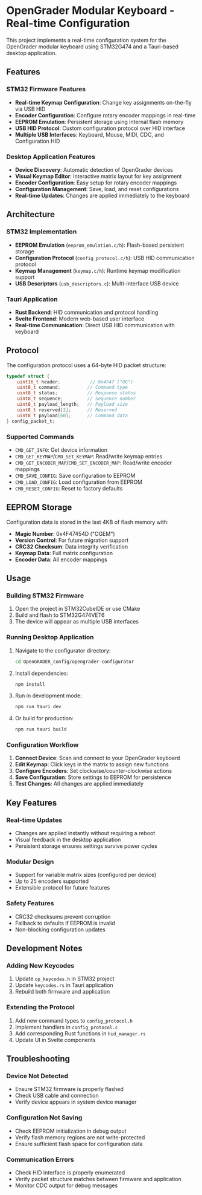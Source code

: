 # OpenGrader Modular Keyboard - Real-time Configuration

This project implements a real-time configuration system for the OpenGrader modular keyboard using STM32G474 and a Tauri-based desktop application.

## Features

### STM32 Firmware Features
- **Real-time Keymap Configuration**: Change key assignments on-the-fly via USB HID
- **Encoder Configuration**: Configure rotary encoder mappings in real-time
- **EEPROM Emulation**: Persistent storage using internal flash memory
- **USB HID Protocol**: Custom configuration protocol over HID interface
- **Multiple USB Interfaces**: Keyboard, Mouse, MIDI, CDC, and Configuration HID

### Desktop Application Features
- **Device Discovery**: Automatic detection of OpenGrader devices
- **Visual Keymap Editor**: Interactive matrix layout for key assignment
- **Encoder Configuration**: Easy setup for rotary encoder mappings
- **Configuration Management**: Save, load, and reset configurations
- **Real-time Updates**: Changes are applied immediately to the keyboard

## Architecture

### STM32 Implementation
- **EEPROM Emulation** (`eeprom_emulation.c/h`): Flash-based persistent storage
- **Configuration Protocol** (`config_protocol.c/h`): USB HID communication protocol
- **Keymap Management** (`keymap.c/h`): Runtime keymap modification support
- **USB Descriptors** (`usb_descriptors.c`): Multi-interface USB device

### Tauri Application
- **Rust Backend**: HID communication and protocol handling
- **Svelte Frontend**: Modern web-based user interface
- **Real-time Communication**: Direct USB HID communication with keyboard

## Protocol

The configuration protocol uses a 64-byte HID packet structure:

```c
typedef struct {
    uint16_t header;           // 0x4F47 ("OG")
    uint8_t command;          // Command type
    uint8_t status;           // Response status
    uint8_t sequence;         // Sequence number
    uint8_t payload_length;   // Payload size
    uint8_t reserved[2];      // Reserved
    uint8_t payload[60];      // Command data
} config_packet_t;
```

### Supported Commands
- `CMD_GET_INFO`: Get device information
- `CMD_GET_KEYMAP`/`CMD_SET_KEYMAP`: Read/write keymap entries
- `CMD_GET_ENCODER_MAP`/`CMD_SET_ENCODER_MAP`: Read/write encoder mappings
- `CMD_SAVE_CONFIG`: Save configuration to EEPROM
- `CMD_LOAD_CONFIG`: Load configuration from EEPROM
- `CMD_RESET_CONFIG`: Reset to factory defaults

## EEPROM Storage

Configuration data is stored in the last 4KB of flash memory with:
- **Magic Number**: 0x4F47454D ("OGEM")
- **Version Control**: For future migration support
- **CRC32 Checksum**: Data integrity verification
- **Keymap Data**: Full matrix configuration
- **Encoder Data**: All encoder mappings

## Usage

### Building STM32 Firmware
1. Open the project in STM32CubeIDE or use CMake
2. Build and flash to STM32G474VET6
3. The device will appear as multiple USB interfaces

### Running Desktop Application
1. Navigate to the configurator directory:
   ```bash
   cd OpenGRADER_config/opengrader-configurator
   ```
2. Install dependencies:
   ```bash
   npm install
   ```
3. Run in development mode:
   ```bash
   npm run tauri dev
   ```
4. Or build for production:
   ```bash
   npm run tauri build
   ```

### Configuration Workflow
1. **Connect Device**: Scan and connect to your OpenGrader keyboard
2. **Edit Keymap**: Click keys in the matrix to assign new functions
3. **Configure Encoders**: Set clockwise/counter-clockwise actions
4. **Save Configuration**: Store settings to EEPROM for persistence
5. **Test Changes**: All changes are applied immediately

## Key Features

### Real-time Updates
- Changes are applied instantly without requiring a reboot
- Visual feedback in the desktop application
- Persistent storage ensures settings survive power cycles

### Modular Design
- Support for variable matrix sizes (configured per device)
- Up to 25 encoders supported
- Extensible protocol for future features

### Safety Features
- CRC32 checksums prevent corruption
- Fallback to defaults if EEPROM is invalid
- Non-blocking configuration updates

## Development Notes

### Adding New Keycodes
1. Update `op_keycodes.h` in STM32 project
2. Update `keycodes.rs` in Tauri application
3. Rebuild both firmware and application

### Extending the Protocol
1. Add new command types to `config_protocol.h`
2. Implement handlers in `config_protocol.c`
3. Add corresponding Rust functions in `hid_manager.rs`
4. Update UI in Svelte components

## Troubleshooting

### Device Not Detected
- Ensure STM32 firmware is properly flashed
- Check USB cable and connection
- Verify device appears in system device manager

### Configuration Not Saving
- Check EEPROM initialization in debug output
- Verify flash memory regions are not write-protected
- Ensure sufficient flash space for configuration data

### Communication Errors
- Check HID interface is properly enumerated
- Verify packet structure matches between firmware and application
- Monitor CDC output for debug messages